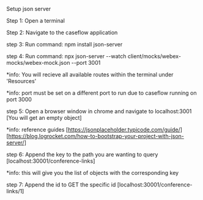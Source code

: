 Setup json server

Step 1: Open a terminal

Step 2: Navigate to the caseflow application

step 3: Run command: npm install json-server

step 4: Run command: npx json-server --watch client/mocks/webex-mocks/webex-mock.json --port 3001

*info: You will recieve all available routes within the terminal under 'Resources'

*info: port must be set on a different port to run due to caseflow running on port 3000

step 5: Open a browser window in chrome and navigate to localhost:3001 [You will get an empty object]

*info: reference guides
[https://jsonplaceholder.typicode.com/guide/]
[https://blog.logrocket.com/how-to-bootstrap-your-project-with-json-server/]

step 6: Append the key to the path you are wanting to query [localhost:30001/conference-links]

*info: this will give you the list of objects with the corresponding key

step 7: Append the id to GET the specific id [localhost:30001/conference-links/1]
